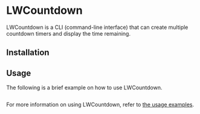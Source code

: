 # LWCountdown

LWCountdown is a CLI (command-line interface) that can create multiple countdown
timers and display the time remaining.

## Installation



## Usage

The following is a brief example on how to use LWCountdown.

```C++
```

For more information on using LWCountdown, refer to [the usage examples](docs/usage_examples.md).
